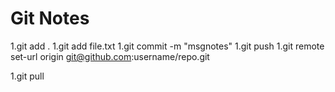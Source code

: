# Git Notes

  1.git add .
  1.git add file.txt
  1.git commit -m "msgnotes"
  1.git push
  	1.git remote set-url origin git@github.com:username/repo.git

  1.git pull
